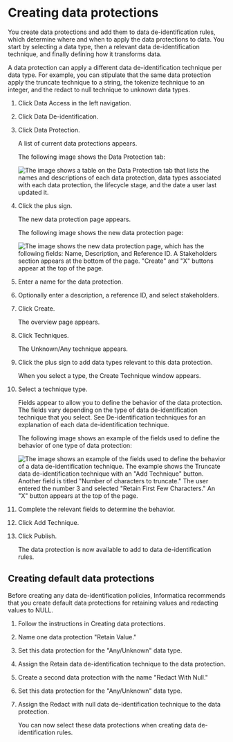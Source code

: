 # Creating data protections

You create data protections and add them to data de-identification rules, which determine where and when to apply the data protections to data. You start by selecting a data type, then a relevant data de-identification technique, and finally defining how it transforms data.

A data protection can apply a different data de-identification technique per data type. For example, you can stipulate that the same data protection apply the truncate technique to a string, the tokenize technique to an integer, and the redact to null technique to unknown data types.

1. Click Data Access in the left navigation.
2. Click Data De-identification.
3. Click Data Protection.

   A list of current data protections appears.

   The following image shows the Data Protection tab:

   ![The image shows a table on the Data Protection tab that lists the names and descriptions of each data protection, data types associated with each data protection, the lifecycle stage, and the date a user last updated it.](https://onlinehelp.informatica.com/iics/prod/dgc/en/ae-data-accessmanagement/images/GUID-52FB793B-23FE-4ACA-BCA9-C865B2D66F73-low.png)

4. Click the plus sign. 

   The new data protection page appears.

   The following image shows the new data protection page:

   ![The image shows the new data protection page, which has the following fields: Name, Description, and Reference ID. A Stakeholders section appears at the bottom of the page. "Create" and "X" buttons appear at the top of the page.](https://onlinehelp.informatica.com/iics/prod/dgc/en/ae-data-accessmanagement/images/GUID-A52A6E30-1BD6-4382-8196-C915B264A4AF-low.png)

5. Enter a name for the data protection.
6. Optionally enter a description, a reference ID, and select stakeholders.
7. Click Create.

   The overview page appears.

8. Click Techniques.

   The Unknown/Any technique appears.

9. Click the plus sign to add data types relevant to this data protection.

   When you select a type, the Create Technique window appears.

10. Select a technique type.

    Fields appear to allow you to define the behavior of the data protection. The fields vary depending on the type of data de-identification technique that you select. See De-identification techniques for an explanation of each data de-identification technique.

    The following image shows an example of the fields used to define the behavior of one type of data protection:

    ![The image shows an example of the fields used to define the behavior of a data de-identification technique. The example shows the Truncate data de-identification technique with an "Add Technique" button. Another field is titled "Number of characters to truncate." The user entered the number 3 and selected "Retain First Few Characters." An "X" button appears at the top of the page.](https://onlinehelp.informatica.com/iics/prod/dgc/en/ae-data-accessmanagement/images/GUID-8AD3A8E4-7B3A-45CA-AAF7-78E7BF722CF0-low.png)

11. Complete the relevant fields to determine the behavior. 
12. Click Add Technique.
13. Click Publish.

    The data protection is now available to add to data de-identification rules.

## Creating default data protections

Before creating any data de-identification policies, Informatica recommends that you create default data protections for retaining values and redacting values to NULL.

1. Follow the instructions in Creating data protections.
2. Name one data protection "Retain Value."
3. Set this data protection for the "Any/Unknown" data type.
4. Assign the Retain data de-identification technique to the data protection.
5. Create a second data protection with the name "Redact With Null."
6. Set this data protection for the "Any/Unknown" data type.
7. Assign the Redact with null data de-identification technique to the data protection.

   You can now select these data protections when creating data de-identification rules.
